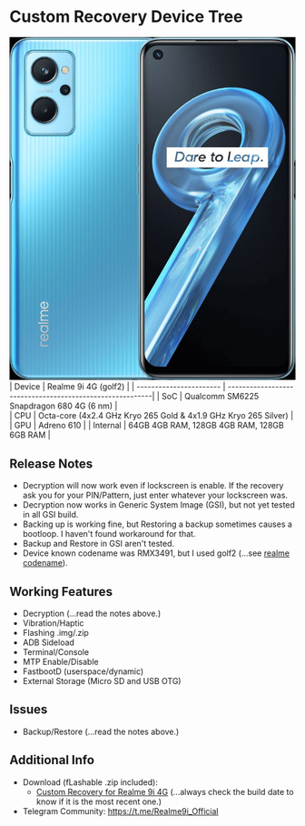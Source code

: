 # Custom Recovery Device Tree
![Realme 9i](https://github.com/cd-Spidey/Random/blob/main/screenshots/realme_9i.jpg)
| Device                  | Realme 9i 4G (golf2)                                            |
| ----------------------- | ---------------------------------------------------------|
| SoC                     | Qualcomm SM6225 Snapdragon 680 4G (6 nm)                      |      
| CPU                     | Octa-core (4x2.4 GHz Kryo 265 Gold & 4x1.9 GHz Kryo 265 Silver)  |
| GPU                     | Adreno 610                                             |
| Internal                | 64GB 4GB RAM, 128GB 4GB RAM, 128GB 6GB RAM                 |

## Release Notes
- Decryption will now work even if lockscreen is enable. If the recovery ask you for your PIN/Pattern, just enter whatever your lockscreen was.
- Decryption now works in Generic System Image (GSI), but not yet tested in all GSI build.
- Backing up is working fine, but Restoring a backup sometimes causes a bootloop. I haven't found workaround for that.
- Backup and Restore in GSI aren't tested.
- Device known codename was RMX3491, but I used golf2 (...see [realme codename](https://gist.github.com/techyminati/61325feaa61526e098a124b89ddb4d15)).

## Working Features
- Decryption (...read the notes above.)
- Vibration/Haptic 
- Flashing .img/.zip
- ADB Sideload
- Terminal/Console
- MTP Enable/Disable
- FastbootD (userspace/dynamic)
- External Storage (Micro SD and USB OTG)

## Issues
- Backup/Restore (...read the notes above.)

## Additional Info
- Download (fLashable .zip included):
  - [Custom Recovery for Realme 9i 4G](https://github.com/cd-Crypton/custom_recovery_tree_realme_RMX3491/releases) (...always check the build date to know if it is the most recent one.)
- Telegram Community: https://t.me/Realme9i_Official
